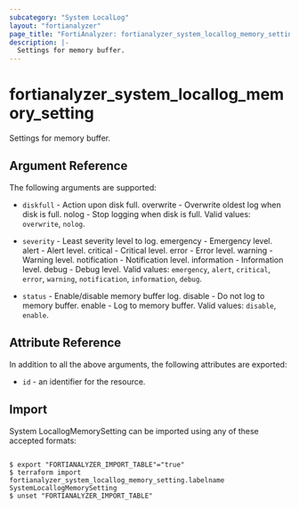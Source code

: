 ```yaml
---
subcategory: "System LocalLog"
layout: "fortianalyzer"
page_title: "FortiAnalyzer: fortianalyzer_system_locallog_memory_setting"
description: |-
  Settings for memory buffer.
---
```


# fortianalyzer_system_locallog_memory_setting
Settings for memory buffer.

## Argument Reference


The following arguments are supported:


* `diskfull` - Action upon disk full. overwrite - Overwrite oldest log when disk is full. nolog - Stop logging when disk is full. Valid values: `overwrite`, `nolog`.

* `severity` - Least severity level to log. emergency - Emergency level. alert - Alert level. critical - Critical level. error - Error level. warning - Warning level. notification - Notification level. information - Information level. debug - Debug level. Valid values: `emergency`, `alert`, `critical`, `error`, `warning`, `notification`, `information`, `debug`.

* `status` - Enable/disable memory buffer log. disable - Do not log to memory buffer. enable - Log to memory buffer. Valid values: `disable`, `enable`.



## Attribute Reference

In addition to all the above arguments, the following attributes are exported:
* `id` - an identifier for the resource.

## Import

System LocallogMemorySetting can be imported using any of these accepted formats:
```

$ export "FORTIANALYZER_IMPORT_TABLE"="true"
$ terraform import fortianalyzer_system_locallog_memory_setting.labelname SystemLocallogMemorySetting
$ unset "FORTIANALYZER_IMPORT_TABLE"
```

